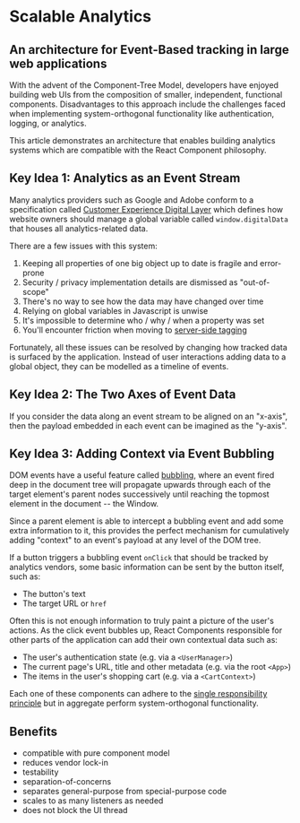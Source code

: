 # Scalable Analytics

## An architecture for Event-Based tracking in large web applications

With the advent of the Component-Tree Model, developers have enjoyed building web
UIs from the composition of smaller, independent, functional components. 
Disadvantages to this approach include the challenges faced when implementing 
system-orthogonal functionality like authentication, logging, or analytics.

This article demonstrates an architecture that enables building analytics systems
which are compatible with the React Component philosophy.

## Key Idea 1: Analytics as an Event Stream

Many analytics providers such as Google and Adobe conform to a specification 
called [Customer Experience Digital Layer](https://www.w3.org/2013/12/ceddl-201312.pdf)
which defines how website owners should manage a global variable called 
`window.digitalData` that houses all analytics-related data. 

There are a few issues with this system:

1. Keeping all properties of one big object up to date is fragile and error-prone
2. Security / privacy implementation details are dismissed as "out-of-scope"
3. There's no way to see how the data may have changed over time
4. Relying on global variables in Javascript is unwise
5. It's impossible to determine who / why / when a property was set
6. You'll encounter friction when moving to [server-side tagging](https://developers.google.com/tag-manager/serverside)

Fortunately, all these issues can be resolved by changing how tracked data is 
surfaced by the application. Instead of user interactions adding data to a 
global object, they can be modelled as a timeline of events.

## Key Idea 2: The Two Axes of Event Data

If you consider the data along an event stream to be aligned on an "x-axis", then
the payload embedded in each event can be imagined as the "y-axis". 

## Key Idea 3: Adding Context via Event Bubbling

DOM events have a useful feature called [bubbling](https://en.wikipedia.org/wiki/Event_bubbling),
where an event fired deep in the document tree will propagate upwards through 
each of the target element's parent nodes successively until reaching the 
topmost element in the document -- the Window. 

Since a parent element is able to intercept a bubbling event and add some extra
information to it, this provides the perfect mechanism for cumulatively adding
"context" to an event's payload at any level of the DOM tree.

If a button triggers a bubbling event `onClick` that should be tracked by 
analytics vendors, some basic information can be sent by the button itself, such
as: 

* The button's text
* The target URL or `href`

Often this is not enough information to truly paint a picture of the user's 
actions. As the click event bubbles up, React Components responsible for other
parts of the application can add their own contextual data such as:

* The user's authentication state (e.g. via a `<UserManager>`)
* The current page's URL, title and other metadata (e.g. via the root `<App>`)
* The items in the user's shopping cart (e.g. via a `<CartContext>`)

Each one of these components can adhere to the [single responsibility principle](https://en.wikipedia.org/wiki/Single-responsibility_principle)
but in aggregate perform system-orthogonal functionality.

## Benefits

* compatible with pure component model
* reduces vendor lock-in
* testability
* separation-of-concerns
* separates general-purpose from special-purpose code
* scales to as many listeners as needed
* does not block the UI thread